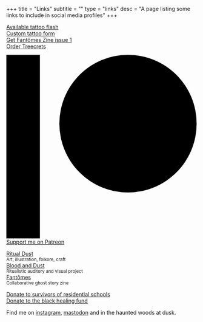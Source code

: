 +++
title = "Links"
subtitle = ""
type = "links"
desc = "A page listing some links to include in social media profiles"
+++

[Available tattoo flash](https://ritualdust.com/tattoo/flash)  
[Custom tattoo form](https://ritualdust.com/tattoo/tattoo-form/)  
[Get Fantômes Zine issue 1](https://fantomeszine.com/issues/issue-1/)  
[Order Treecrets](https://ritualdust.com/works/illustration/treecrets/)   

<div class="support">
  <a class="button" href="https://www.patreon.com/bePatron?u=2525073">
    <svg height="546px" version="1.1" viewBox="0 0 569 546" width="569px" xmlns="http://www.w3.org/2000/svg"><title>Patreon logo</title><g><circle cx="362.589996" cy="204.589996" data-fill="1" r="204.589996"></circle><rect data-fill="1" height="545.799988" width="100" x="0" y="0"></rect></g></svg>
    <span>Support me on Patreon</span>
  </a>
</div>

[Ritual Dust](https://ritualdust.com/)  
<small>Art, illustration, folkore, craft</small>  
[Blood and Dust](http://blood-and-dust.com/)  
<small>Ritualistic auditory and visual project</small>  
[Fantômes](https://fantomeszine.com/)  
<small>Collaborative ghost story zine</small>

[Donate to survivors of residential schools](https://www.irsss.ca/donate)  
[Donate to the black healing fund](https://www.blackhealingfund.com/)

Find me on [instagram](https://www.instagram.com/ritual.dust/), [mastodon](https://merveilles.town/@ritualdust) and in the haunted woods at dusk.

